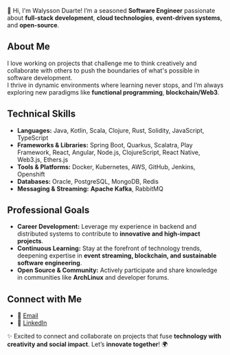 👋 Hi, I'm Walysson Duarte! I’m a seasoned **Software Engineer** passionate about **full-stack development**, **cloud technologies**, **event-driven systems**, and **open-source**.  

## About Me  

I love working on projects that challenge me to think creatively and collaborate with others to push the boundaries of what's possible in software development.  
I thrive in dynamic environments where learning never stops, and I’m always exploring new paradigms like **functional programming**, **blockchain/Web3**.  

## Technical Skills  

- **Languages:** Java, Kotlin, Scala, Clojure, Rust, Solidity, JavaScript, TypeScript
- **Frameworks & Libraries:** Spring Boot, Quarkus, Scalatra, Play Framework, React, Angular, Node.js, ClojureScript, React Native, Web3.js, Ethers.js
- **Tools & Platforms:** Docker, Kubernetes, AWS, GitHub, Jenkins, Openshift
- **Databases:** Oracle, PostgreSQL, MongoDB, Redis
- **Messaging & Streaming:** **Apache Kafka**, RabbitMQ  

## Professional Goals  

- **Career Development:** Leverage my experience in backend and distributed systems to contribute to **innovative and high-impact projects**.  
- **Continuous Learning:** Stay at the forefront of technology trends, deepening expertise in **event streaming, blockchain, and sustainable software engineering**.  
- **Open Source & Community:** Actively participate and share knowledge in communities like **ArchLinux** and developer forums.  

## Connect with Me  

- 📧 [Email](mailto:walyssonduarte@gmail.com)  
- 💼 [LinkedIn](https://www.linkedin.com/in/walyssonduarte/)

✨ Excited to connect and collaborate on projects that fuse **technology with creativity and social impact**. Let’s **innovate together**! 🌍  

